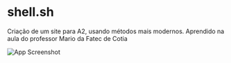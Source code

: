 # shell.sh
Criação de um site para A2, usando métodos mais modernos. Aprendido na aula do professor Mario da Fatec de Cotia  

![App Screenshot](https://diogohenbarbosa.github.io/shell.sh/img/print-tela)
